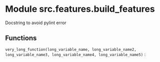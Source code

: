 Module src.features.build_features
==================================
Docstring to avoid pylint error

Functions
---------

    
`very_long_function(long_variable_name, long_variable_name2, long_variable_name3, long_variable_name4, long_variable_name5)`
: